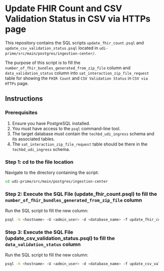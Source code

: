 # Update FHIR Count and CSV Validation Status in CSV via HTTPs page

This repository contains the SQL scripts `update_fhir_count.psql` and `update_csv_validation_status.psql` located in `udi-prime/src/main/postgres/ingestion-center/`.  

The purpose of this script is to fill the `number_of_fhir_bundles_generated_from_zip_file` column and `data_validation_status` column into `sat_interaction_zip_file_request` table for showing the `FHIR Count` and `CSV Validation Status` in `CSV via HTTPs` page.

## Instructions

### Prerequisites
1. Ensure you have PostgreSQL installed.
2. You must have access to the `psql` command-line tool.
3. The target database must contain the `techbd_udi_ingress` schema and its associated tables.
4. The `sat_interaction_zip_file_request` table should be there in the `techbd_udi_ingress` schema. 

### Step 1: cd to the file location
Navigate to the directory containing the script:
```bash
cd udi-prime/src/main/postgres/ingestion-center
```

### Step 2: Execute the SQL File (update_fhir_count.psql) to fill the `number_of_fhir_bundles_generated_from_zip_file` column
Run the SQL script to fill the new column:
```bash
psql -h <hostname> -U <admin_user> -d <database_name> -f update_fhir_count.psql
```

### Step 3: Execute the SQL File (update_csv_validation_status.psql) to fill the `data_validation_status` column
Run the SQL script to fill the new column:
```bash
psql -h <hostname> -U <admin_user> -d <database_name> -f update_csv_validation_status.psql
```